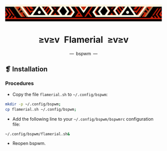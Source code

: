 <p align="center">
  <img alt="" src="../../assets/ornament.png" width=900 />
</p>
<h1 align="center">≥v≥v&ensp;Flamerial&ensp;≥v≥v</h1>
<p align="center">—&ensp;bspwm&ensp;—</p>

## ❡ Installation
### Procedures
- Copy the file `flamerial.sh` to `~/.config/bspwm`:
```zsh
mkdir -p ~/.config/bspwm;
cp flamerial.sh ~/.config/bspwm;
```
- Add the following line to your `~/.config/bspwm/bspwmrc` configuration file:
```zsh
~/.config/bspwm/flamerial.sh&
```
- Reopen bspwm.

